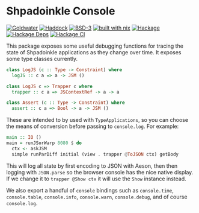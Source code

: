 # Shpadoinkle Console

[![Goldwater](https://gitlab.com/fresheyeball/Shpadoinkle/badges/master/pipeline.svg)](https://gitlab.com/fresheyeball/Shpadoinkle)
[![Haddock](https://img.shields.io/badge/haddock-master-informational)](https://shpadoinkle.org/console)
[![BSD-3](https://img.shields.io/badge/License-BSD%203--Clause-blue.svg)](https://opensource.org/licenses/BSD-3-Clause)
[![built with nix](https://img.shields.io/badge/built%20with-nix-41439a)](https://builtwithnix.org)
[![Hackage](https://img.shields.io/hackage/v/Shpadoinkle-console.svg)](https://hackage.haskell.org/package/Shpadoinkle-console)
[![Hackage Deps](https://img.shields.io/hackage-deps/v/Shpadoinkle-console.svg)](http://packdeps.haskellers.com/reverse/Shpadoinkle-console)
[![Hackage CI](https://matrix.hackage.haskell.org/api/v2/packages/Shpadoinkle-console/badge)](https://matrix.hackage.haskell.org/#/package/Shpadoinkle-console)

This package exposes some useful debugging functions for tracing the state of Shpadoinkle applications as they change over time. It exposes some type classes currently.

```haskell
class LogJS (c :: Type -> Constraint) where
  logJS :: c a => a -> JSM ()

class LogJS c => Trapper c where
  trapper :: c a => JSContextRef -> a -> a

class Assert (c :: Type -> Constraint) where
  assert :: c a => Bool -> a -> JSM ()
```

These are intended to by used with `TypeApplications`, so you can choose the means of conversion before passing to `console.log`. For example:

```haskell
main :: IO ()
main = runJSorWarp 8080 $ do
  ctx <- askJSM
  simple runParDiff initial (view . trapper @ToJSON ctx) getBody
```

This will log all state by first encoding to JSON with Aeson, then then logging with `JSON.parse` so the browser console has the nice native display. If we change it to `trapper @Show ctx` it will use the `Show` instance instead.

We also export a handful of `console` bindings such as `console.time`, `console.table`, `console.info`, `console.warn`, `console.debug`, and of course `console.log`.
